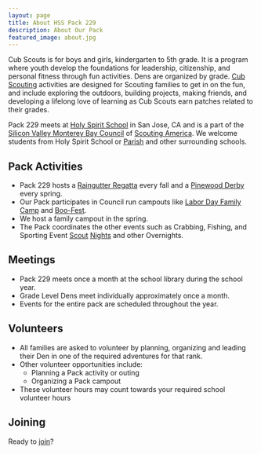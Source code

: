 ```yaml
---
layout: page
title: About HSS Pack 229
description: About Our Pack
featured_image: about.jpg
---
```


Cub Scouts is for boys and girls, kindergarten to 5th grade. It is a program where youth develop the foundations for leadership, citizenship, and personal fitness through fun activities. Dens are organized by grade. [Cub Scouting](https://www.scouting.org/programs/) activities are designed for Scouting families to get in on the fun, and include exploring the outdoors, building projects, making friends, and developing a lifelong love of learning as Cub Scouts earn patches related to their grades.

Pack 229 meets at [Holy Spirit School](https://www.holyspirit-school.org) in San Jose, CA and is a part of the [Silicon Valley Monterey Bay Council](https://svmbc.org/) of [Scouting America](https://www.scouting.org). We welcome students from Holy Spirit School or [Parish](https://holyspiritchurch.org) and other surrounding schools.

## Pack Activities

* Pack 229 hosts a [Raingutter Regatta](https://en.wikipedia.org/wiki/Raingutter_regatta) every fall and a [Pinewood Derby](https://en.wikipedia.org/wiki/Pinewood_derby) every spring.
* Our Pack participates in Council run campouts like [Labor Day Family Camp](https://svmbc.org/event/2024-labor-day-family-camp-csr/) and [Boo-Fest](https://svmbc.org/event/boo-fest-2024/).
* We host a family campout in the spring.
* The Pack coordinates the other events such as Crabbing, Fishing, and Sporting Event [Scout](https://www.nhl.com/sharks/tickets/group-nights) [Nights](https://www.nba.com/warriors/tickets/group-theme-nights-and-giveaways) and other Overnights.

## Meetings

* Pack 229 meets once a month at the school library during the school year.
* Grade Level Dens meet individually approximately once a month.
* Events for the entire pack are scheduled throughout the year.

## Volunteers

* All families are asked to volunteer by planning, organizing and leading their Den in one of the required adventures for that rank.
* Other volunteer opportunities include:
  * Planning a Pack activity or outing
  * Organizing a Pack campout
* These volunteer hours may count towards your required school volunteer hours

## Joining

Ready to [join](/joining)?
